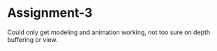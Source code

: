 # Assignment-3
Could only get modeling and animation working, not too sure on depth buffering or view.
